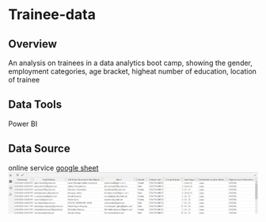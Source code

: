 # Trainee-data
## Overview

An analysis on trainees in a data analytics boot camp, showing the gender, employment categories, age bracket, higheat number of education, location of trainee

## Data Tools
Power BI

## Data Source
online service [google sheet](https://docs.google.com/spreadsheets/d/1slHSvA-UtOkseFsfuJJZiOL222vusWt6xEbFOXYxElQ/edit#gid=1248562073)
![](AFORM.PNG)
